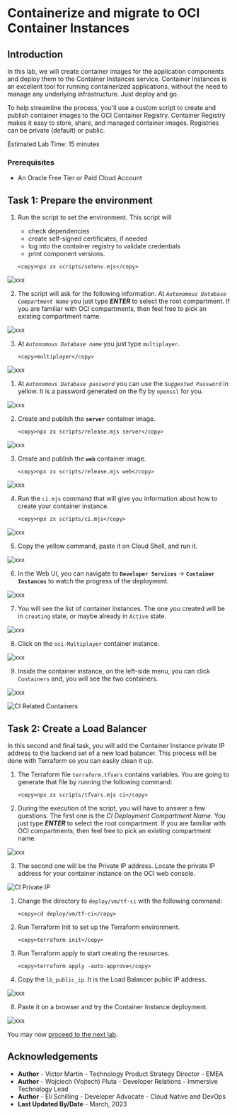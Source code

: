 # Containerize and migrate to OCI Container Instances

## Introduction

In this lab, we will create container images for the application components and deploy them to the Container Instances service. Container Instances is an excellent tool for running containerized applications, without the need to manage any underlying infrastructure. Just deploy and go.

To help streamline the process, you'll use a custom script to create and publish container images to the OCI Container Registry. Container Registry makes it easy to store, share, and managed container images. Registries can be private (default) or public.

Estimated Lab Time: 15 minutes

### Prerequisites

* An Oracle Free Tier or Paid Cloud Account

## Task 1: Prepare the environment

1. Run the script to set the environment. This script will

    - check dependencies
    - create self-signed certificates, if needed
    - log into the container registry to validate credentials
    - print component versions.

    ```
    <copy>npx zx scripts/setenv.mjs</copy>
    ```

  ![xxx](/images/xxx.png) 

2. The script will ask for the following information. At _`Autonomous Database Compartment Name`_ you just type _**ENTER**_ to select the root compartment. If you are familiar with OCI compartments, then feel free to pick an existing compartment name.

  ![xxx](/images/xxx.png)

3. At _`Autonomous Database name`_ you just type `multiplayer`.

    ```
    <copy>multiplayer</copy>
    ```

  ![xxx](/images/xxx.png)

1. At _`Autonomous Database password`_ you can use the _`Suggested Password`_ in yellow. It is a password generated on the fly by `openssl` for you.

  ![xxx](/images/xxx.png)

2. Create and publish the **`server`** container image.

    ```
    <copy>npx zx scripts/release.mjs server</copy>
    ```

  ![xxx](/images/xxx.png)

3. Create and publish the **`web`** container image.

    ```
    <copy>npx zx scripts/release.mjs web</copy>
    ```

  ![xxx](/images/xxx.png) 

4. Run the `ci.mjs` command that will give you information about how to create your container instance.

    ```
    <copy>npx zx scripts/ci.mjs</copy>
    ```

  ![xxx](/images/xxx.png) 

5. Copy the yellow command, paste it on Cloud Shell, and run it.

  ![xxx](/images/xxx.png) 

6. In the Web UI, you can navigate to **`Developer Services`** -> **`Container Instances`** to watch the progress of the deployment.

  ![xxx](/images/xxx.png) 

7. You will see the list of container instances. The one you created will be in `creating` state, or maybe already in `Active` state.

  ![xxx](/images/xxx.png) 

8. Click on the `oci-Multiplayer` container instance.

  ![xxx](/images/xxx.png) 

9. Inside the container instance, on the left-side menu, you can click `Containers` and, you will see the two containers.

  ![xxx](/images/xxx.png)

  ![CI Related Containers](images/ContainerInstance-containers.png)

## Task 2: Create a Load Balancer

In this second and final task, you will add the Container Instance private IP address to the backend set of a new load balancer. This process will be done with Terraform so you can easily clean it up.

1. The Terraform file `terraform.tfvars` contains variables. You are going to generate that file by running the following command:

    ```
    <copy>npx zx scripts/tfvars.mjs ci</copy>
    ```

2. During the execution of the script, you will have to answer a few questions. The first one is the _CI Deployment Compartment Name_. You just type _**ENTER**_ to select the root compartment. If you are familiar with OCI compartments, then feel free to pick an existing compartment name.

  ![xxx](images/xxx.png)

3. The second one will be the Private IP address. Locate the private IP address for your container instance on the OCI web console.

  ![CI Private IP](images/ContainerInstance-privateIp.png)

1. Change the directory to `deploy/vm/tf-ci` with the following command:

    ```
    <copy>cd deploy/vm/tf-ci</copy>
    ```

2. Run Terraform Init to set up the Terraform environment.

    ```
    <copy>terraform init</copy>
    ```

3. Run Terraform apply to start creating the resources.

    ```
    <copy>terraform apply -auto-approve</copy>
    ```


7. Copy the `lb_public_ip`. It is the Load Balancer public IP address.

  ![xxx](images/xxx.png)

8. Paste it on a browser and try the Container Instance deployment.

  ![xxx](images/xxx.png)

You may now [proceed to the next lab](#next).

## Acknowledgements

* **Author** - Victor Martin - Technology Product Strategy Director - EMEA
* **Author** - Wojciech (Vojtech) Pluta - Developer Relations - Immersive Technology Lead
* **Author** - Eli Schilling - Developer Advocate - Cloud Native and DevOps
* **Last Updated By/Date** - March, 2023
